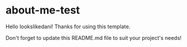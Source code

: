# about-me-test

Hello lookslikedani! Thanks for using this template.

Don't forget to update this README.md file to suit your project's needs!


